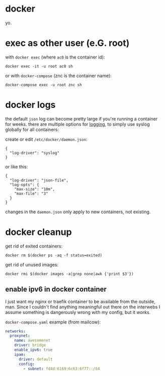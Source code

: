 # docker

yo.

# exec as other user (e.G. root)

with `docker exec` (where `ac0` is the container id):

```
docker exec -it -u root ac0 sh
```

or with `docker-compose` (znc is the container name):

```
docker-compose exec -u root znc sh
```

# docker logs

the default `json` log can become pretty large if you're running a container for weeks. there are multiple options for [logging](https://docs.docker.com/config/containers/logging/), to simply use syslog globally for all containers:

create or edit `/etc/docker/daemon.json`:

```
{
  "log-driver": "syslog"
}
```

or like this:

```
{
  "log-driver": "json-file",
  "log-opts": {
    "max-size": "10m",
    "max-file": "3"
  }
}
```

changes in the `daemon.json` only apply to new containers, not existing.

# docker cleanup

get rid of exited containers:

```
docker rm $(docker ps -aq -f status=exited)
```

get rid of unused images:

```
docker rmi $(docker images -a|grep none|awk {'print $3'})
```

## enable ipv6 in docker container

I just want my nginx or traefik container to be available from the outside, man. Since I couldn't find anything meaningful out there on the interwebs I assume something is dangerously wrong with my config, but it *works*.

`docker-compose.yaml` example (from mailcow):

```yaml
networks:
  proxynet:
    name: awesomenet
    driver: bridge
    enable_ipv6: true
    ipam:
      driver: default
      config:
        - subnet: fd4d:6169:6c63:6f77::/64
```
